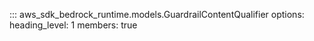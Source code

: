 ::: aws_sdk_bedrock_runtime.models.GuardrailContentQualifier
    options:
        heading_level: 1
        members: true

